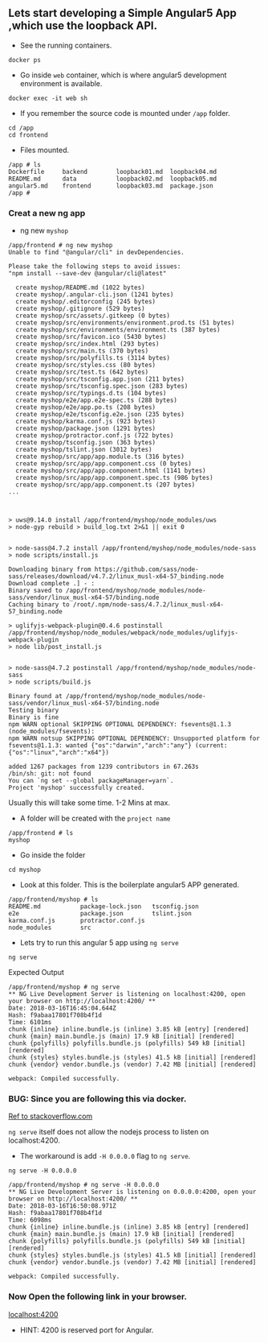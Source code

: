 ## Lets start developing a Simple Angular5 App ,which use the loopback API.

- See the running containers.
```
docker ps
```

- Go inside `web` container, which is where angular5 development environment is available.
```
docker exec -it web sh
```

- If you remember the source code is mounted under `/app` folder.
```
cd /app
cd frontend
```

- Files mounted.
```
/app # ls
Dockerfile     backend        loopback01.md  loopback04.md
README.md      data           loopback02.md  loopback05.md
angular5.md    frontend       loopback03.md  package.json
/app # 
```

### Creat a new ng app

- ng new `myshop`
```
/app/frontend # ng new myshop
Unable to find "@angular/cli" in devDependencies.

Please take the following steps to avoid issues:
"npm install --save-dev @angular/cli@latest" 

  create myshop/README.md (1022 bytes)
  create myshop/.angular-cli.json (1241 bytes)
  create myshop/.editorconfig (245 bytes)
  create myshop/.gitignore (529 bytes)
  create myshop/src/assets/.gitkeep (0 bytes)
  create myshop/src/environments/environment.prod.ts (51 bytes)
  create myshop/src/environments/environment.ts (387 bytes)
  create myshop/src/favicon.ico (5430 bytes)
  create myshop/src/index.html (293 bytes)
  create myshop/src/main.ts (370 bytes)
  create myshop/src/polyfills.ts (3114 bytes)
  create myshop/src/styles.css (80 bytes)
  create myshop/src/test.ts (642 bytes)
  create myshop/src/tsconfig.app.json (211 bytes)
  create myshop/src/tsconfig.spec.json (283 bytes)
  create myshop/src/typings.d.ts (104 bytes)
  create myshop/e2e/app.e2e-spec.ts (288 bytes)
  create myshop/e2e/app.po.ts (208 bytes)
  create myshop/e2e/tsconfig.e2e.json (235 bytes)
  create myshop/karma.conf.js (923 bytes)
  create myshop/package.json (1291 bytes)
  create myshop/protractor.conf.js (722 bytes)
  create myshop/tsconfig.json (363 bytes)
  create myshop/tslint.json (3012 bytes)
  create myshop/src/app/app.module.ts (316 bytes)
  create myshop/src/app/app.component.css (0 bytes)
  create myshop/src/app/app.component.html (1141 bytes)
  create myshop/src/app/app.component.spec.ts (986 bytes)
  create myshop/src/app/app.component.ts (207 bytes)
...



> uws@9.14.0 install /app/frontend/myshop/node_modules/uws
> node-gyp rebuild > build_log.txt 2>&1 || exit 0


> node-sass@4.7.2 install /app/frontend/myshop/node_modules/node-sass
> node scripts/install.js

Downloading binary from https://github.com/sass/node-sass/releases/download/v4.7.2/linux_musl-x64-57_binding.node
Download complete .] - :
Binary saved to /app/frontend/myshop/node_modules/node-sass/vendor/linux_musl-x64-57/binding.node
Caching binary to /root/.npm/node-sass/4.7.2/linux_musl-x64-57_binding.node

> uglifyjs-webpack-plugin@0.4.6 postinstall /app/frontend/myshop/node_modules/webpack/node_modules/uglifyjs-webpack-plugin
> node lib/post_install.js


> node-sass@4.7.2 postinstall /app/frontend/myshop/node_modules/node-sass
> node scripts/build.js

Binary found at /app/frontend/myshop/node_modules/node-sass/vendor/linux_musl-x64-57/binding.node
Testing binary
Binary is fine
npm WARN optional SKIPPING OPTIONAL DEPENDENCY: fsevents@1.1.3 (node_modules/fsevents):
npm WARN notsup SKIPPING OPTIONAL DEPENDENCY: Unsupported platform for fsevents@1.1.3: wanted {"os":"darwin","arch":"any"} (current: {"os":"linux","arch":"x64"})

added 1267 packages from 1239 contributors in 67.263s
/bin/sh: git: not found
You can `ng set --global packageManager=yarn`.
Project 'myshop' successfully created.

```

Usually this will take some time. 1-2 Mins at max.

- A folder will be created with the `project name`
```
/app/frontend # ls
myshop
```

- Go inside the folder
```
cd myshop
```

- Look at this folder. This is the boilerplate angular5 APP generated.
```
/app/frontend/myshop # ls
README.md           package-lock.json   tsconfig.json
e2e                 package.json        tslint.json
karma.conf.js       protractor.conf.js
node_modules        src

```

- Lets try to run this angular 5 app using `ng serve`

```
ng serve
```

Expected Output
```
/app/frontend/myshop # ng serve
** NG Live Development Server is listening on localhost:4200, open your browser on http://localhost:4200/ **
Date: 2018-03-16T16:45:04.644Z                                                          
Hash: f9abaa17801f708b4f1d
Time: 6101ms
chunk {inline} inline.bundle.js (inline) 3.85 kB [entry] [rendered]
chunk {main} main.bundle.js (main) 17.9 kB [initial] [rendered]
chunk {polyfills} polyfills.bundle.js (polyfills) 549 kB [initial] [rendered]
chunk {styles} styles.bundle.js (styles) 41.5 kB [initial] [rendered]
chunk {vendor} vendor.bundle.js (vendor) 7.42 MB [initial] [rendered]

webpack: Compiled successfully.
```

### BUG: Since you are following this via docker. 
[Ref to stackoverflow.com](https://stackoverflow.com/questions/46778868/ng-serve-not-working-in-docker-container)

`ng serve` itself does not allow the nodejs process to listen on localhost:4200.

-  The workaround is add `-H 0.0.0.0` flag to `ng serve`.

`ng serve -H 0.0.0.0`

```
/app/frontend/myshop # ng serve -H 0.0.0.0
** NG Live Development Server is listening on 0.0.0.0:4200, open your browser on http://localhost:4200/ **
Date: 2018-03-16T16:50:08.971Z                                                          
Hash: f9abaa17801f708b4f1d
Time: 6098ms
chunk {inline} inline.bundle.js (inline) 3.85 kB [entry] [rendered]
chunk {main} main.bundle.js (main) 17.9 kB [initial] [rendered]
chunk {polyfills} polyfills.bundle.js (polyfills) 549 kB [initial] [rendered]
chunk {styles} styles.bundle.js (styles) 41.5 kB [initial] [rendered]
chunk {vendor} vendor.bundle.js (vendor) 7.42 MB [initial] [rendered]

webpack: Compiled successfully.

```

### Now Open the following link in your browser.
[localhost:4200](http://localhost:4200)

- HINT: 4200 is reserved port for Angular.
